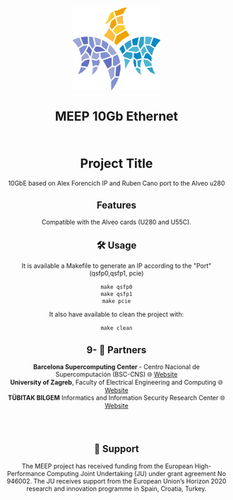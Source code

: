 <div align="center">
    <img src="Images/meep-logo-symbol.png" width="200px" alt="<MEEP logo>"/>

<br/>
<h1 align="center">MEEP 10Gb Ethernet
<br/>
<br/>

</div>
<div align="center">

# Project Title

10GbE based on Alex Forencich IP and Ruben Cano port to the Alveo u280

## Features

Compatible with the Alveo cards (U280 and U55C).

## 🛠️ Usage

It is available a Makefile to generate an IP according to the "Port" (qsfp0,qsfp1, pcie)

    make qsfp0
    make qsfp1
    make pcie

It also have available to clean the project with:

    make clean

## 9- 👷 Partners

**Barcelona Supercomputing Center** - Centro Nacional de Supercomputación (BSC-CNS) :globe_with_meridians:
[Website](https://www.bsc.es "Welcome")
<br/>**University of Zagreb**, Faculty of Electrical Engineering and Computing
:globe_with_meridians: [Website](https://www.fer.unizg.hr/en "Welcome")
<br/>**TÜBITAK BILGEM** Informatics and Information Security Research Center :globe_with_meridians: [Website](https://bilgem.tubitak.gov.tr/en "Welcome")

<br/>
<br/>
<div align="center">
<h2 align="center">🤝 Support</h2>
<p align="center">The MEEP project has received funding from the European High-Performance Computing Joint Undertaking (JU) under grant agreement No 946002. The JU receives support from the European Union’s Horizon 2020 research and innovation programme in Spain, Croatia, Turkey.</p>
